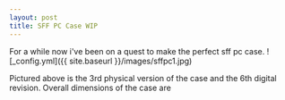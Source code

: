 ```yaml
---
layout: post
title: SFF PC Case WIP
---
```


For a while now i've been on a quest to make the perfect sff pc case.
![_config.yml]({{ site.baseurl }}/images/sffpc1.jpg)

Pictured above is the 3rd physical version of the case and the 6th digital revision.
Overall dimensions of the case are 

